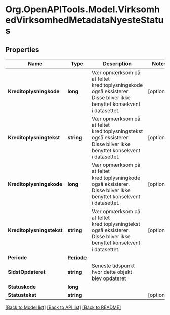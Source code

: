 # Org.OpenAPITools.Model.VirksomhedVirksomhedMetadataNyesteStatus

## Properties

Name | Type | Description | Notes
------------ | ------------- | ------------- | -------------
**Kreditoplysningkode** | **long** | Vær opmærksom på at feltet kreditoplysningskode også eksisterer. Disse bliver ikke benyttet konsekvent i datasettet.  | [optional] 
**Kreditoplysningtekst** | **string** | Vær opmærksom på at feltet kreditoplysningstekst også eksisterer. Disse bliver ikke benyttet konsekvent i datasettet.  | [optional] 
**Kreditoplysningskode** | **long** | Vær opmærksom på at feltet kreditoplysningkode også eksisterer. Disse bliver ikke benyttet konsekvent i datasettet.  | [optional] 
**Kreditoplysningstekst** | **string** | Vær opmærksom på at feltet kreditoplysningtekst også eksisterer. Disse bliver ikke benyttet konsekvent i datasettet.  | [optional] 
**Periode** | [**Periode**](Periode.md) |  | 
**SidstOpdateret** | **string** | Seneste tidspunkt hvor dette objekt blev opdateret  | 
**Statuskode** | **long** |  | 
**Statustekst** | **string** |  | [optional] 

[[Back to Model list]](../README.md#documentation-for-models) [[Back to API list]](../README.md#documentation-for-api-endpoints) [[Back to README]](../README.md)

